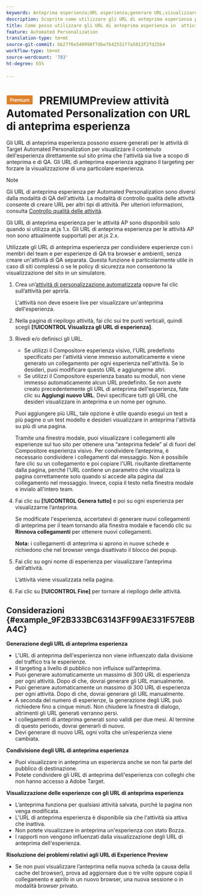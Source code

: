 ```yaml
---
keywords: Anteprima esperienza;URL esperienza;generare URL;visualizzare gli URL esperienza
description: Scoprite come utilizzare gli URL di anteprima esperienza per  le attività di Adobe Target  Automated Personalization per visualizzare il contenuto esperienza direttamente sul sito prima che l'attività sia live.
title: Come posso utilizzare gli URL di anteprima esperienza in  attività Automated Personalization?
feature: Automated Personalization
translation-type: tm+mt
source-git-commit: bb27f6e540998f7dbe7642551f7a5013f2fd25b4
workflow-type: tm+mt
source-wordcount: '783'
ht-degree: 65%

---
```



# ![](/help/assets/premium.png) PREMIUMPreview  attività Automated Personalization con URL di anteprima esperienza

Gli URL di anteprima esperienza possono essere generati per le attività di Target  Automated Personalization per visualizzare il contenuto dell&#39;esperienza direttamente sul sito prima che l&#39;attività sia live a scopo di anteprima e di QA. Gli URL di anteprima esperienza aggirano il targeting per forzare la visualizzazione di una particolare esperienza.

>[!NOTE]
>
>Gli URL di anteprima esperienza per  Automated Personalization sono diversi dalla modalità di QA dell&#39;attività. La modalità di controllo qualità delle attività consente di creare URL per altri tipi di attività. Per ulteriori informazioni, consulta [Controllo qualità delle attività](/help/c-activities/c-activity-qa/activity-qa.md).
>
>Gli URL di anteprima esperienza per le attività AP sono disponibili solo quando si utilizza at.js 1.x. Gli URL di anteprima esperienza per le attività AP non sono attualmente supportati per at.js 2.x.

Utilizzate gli URL di anteprima esperienza per condividere esperienze con i membri del team e per esperienze di QA tra browser e ambienti, senza creare un&#39;attività di QA separata. Questa funzione è particolarmente utile in caso di siti complessi o se le policy di sicurezza non consentono la visualizzazione del sito in un simulatore.

1. Crea un’[attività di personalizzazione automatizzata](/help/c-activities/t-automated-personalization/create-ap-activity.md#task_8AAF837796D74CF893CA2F88BA1491C9) oppure fai clic sull’attività per aprirla.

   L&#39;attività non deve essere live per visualizzare un&#39;anteprima dell&#39;esperienza.
1. Nella pagina di riepilogo attività, fai clic sui tre punti verticali, quindi scegli **[!UICONTROL Visualizza gli URL di esperienza]**.
1. Rivedi e/o definisci gli URL.

   * Se utilizzi il Compositore esperienza visivo, l&#39;URL predefinito specificato per l&#39;attività viene immesso automaticamente e viene generato un collegamento per ogni esperienza nell&#39;attività. Se lo desideri, puoi modificare questo URL e aggiungerne altri.
   * Se utilizzi il Compositore esperienza basato su moduli, non viene immesso automaticamente alcun URL predefinito. Se non avete creato precedentemente gli URL di anteprima dell&#39;esperienza, fate clic su **Aggiungi nuovo URL**. Devi specificare tutti gli URL che desideri visualizzare in anteprima e un nome per ognuno.

   Puoi aggiungere più URL, tale opzione è utile quando esegui un test a più pagine o un test modello e desideri visualizzare in anteprima l&#39;attività su più di una pagina.

   Tramite una finestra modale, puoi visualizzare i collegamenti alle esperienze sul tuo sito per ottenere una “anteprima fedele” al di fuori del Compositore esperienza visivo. Per condividere l’anteprima, è necessario condividere i collegamenti dal messaggio. Non è possibile fare clic su un collegamento e poi copiare l&#39;URL risultante direttamente dalla pagina, perché l&#39;URL contiene un parametro che visualizza la pagina correttamente solo quando si accede alla pagina dal collegamento nel messaggio. Invece, copia il testo nella finestra modale e invialo all&#39;intero team.
1. Fai clic su **[!UICONTROL Genera tutto]** e poi su ogni esperienza per visualizzarne l’anteprima.

   Se modificate l&#39;esperienza, accertatevi di generare nuovi collegamenti di anteprima per il team tornando alla finestra modale e facendo clic su **Rinnova collegamenti** per ottenere nuovi collegamenti.

   **Nota:** i collegamenti di anteprima si aprono in nuove schede e richiedono che nel browser venga disattivato il blocco dei popup.

1. Fai clic su ogni nome di esperienza per visualizzare l’anteprima dell’attività.

   L’attività viene visualizzata nella pagina.
1. Fai clic su **[!UICONTROL Fine]** per tornare al riepilogo delle attività.

## Considerazioni {#example_9F2B333BC63143FF99AE331F57E8BA4C}

**Generazione degli URL di anteprima esperienza**

* L&#39;URL di anteprima dell&#39;esperienza non viene influenzato dalla divisione del traffico tra le esperienze.
* Il targeting a livello di pubblico non influisce sull’anteprima.
* Puoi generare automaticamente un massimo di 300 URL di esperienza per ogni attività. Dopo di che, dovrai generare gli URL manualmente.
* Puoi generare automaticamente un massimo di 300 URL di esperienza per ogni attività. Dopo di che, dovrai generare gli URL manualmente.
* A seconda del numero di esperienze, la generazione degli URL può richiedere fino a cinque minuti. Non chiudere la finestra di dialogo, altrimenti gli URL generati verranno persi.
* I collegamenti di anteprima generati sono validi per due mesi. Al termine di questo periodo, dovrai generarli di nuovo.
* Devi generare di nuovo URL ogni volta che un’esperienza viene cambiata.

**Condivisione degli URL di anteprima esperienza**

* Puoi visualizzare in anteprima un esperienza anche se non fai parte del pubblico di destinazione.
* Potete condividere gli URL di anteprima dell&#39;esperienza con colleghi che non hanno accesso a  Adobe Target.

**Visualizzazione delle esperienze con gli URL di anteprima esperienza**

* L’anteprima funziona per qualsiasi attività salvata, purché la pagina non venga modificata.
* L&#39;URL di anteprima esperienza è disponibile sia che l&#39;attività sia attiva che inattiva.
* Non potete visualizzare in anteprima un&#39;esperienza con stato Bozza.
* I rapporti non vengono influenzati dalla visualizzazione degli URL di anteprima dell&#39;esperienza.

**Risoluzione dei problemi relativi agli URL di Experience Preview**

* Se non puoi visualizzare l’anteprima nella nuova scheda (a causa della cache del browser), prova ad aggiornare due o tre volte oppure copia il collegamento e aprilo in un nuovo browser, una nuova sessione o in modalità browser privato.
